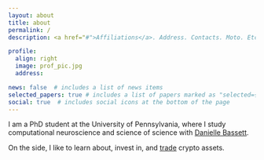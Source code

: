 ```yaml
---
layout: about
title: about
permalink: /
description: <a href="#">Affiliations</a>. Address. Contacts. Moto. Etc.

profile:
  align: right
  image: prof_pic.jpg
  address:

news: false  # includes a list of news items
selected_papers: true # includes a list of papers marked as "selected={true}"
social: true  # includes social icons at the bottom of the page
---
```


I am a PhD student at the University of Pennsylvania, where I study computational neuroscience and science of science with <a href="https://complexsystemsupenn.com/personal" target="_blank">Danielle Bassett</a>.

On the side, I like to learn about, invest in, and <a href="https://www.tradingview.com/u/harangju/" target="_blank">trade</a> crypto assets.
